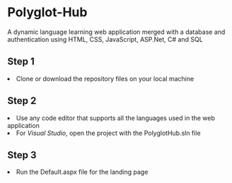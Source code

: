 # Polyglot-Hub
A dynamic language learning web application merged with a database and authentication using HTML, CSS, JavaScript, ASP.Net, C# and SQL

<h2>Step 1</h2>
<li>Clone or download the repository files on your local machine</li>
<h2>Step 2</h2>
<li>Use any code editor that supports all the languages used in the web application</li>
<li>For <i>Visual Studio</i>, open the project with the PolyglotHub.sln file</li>
<h2>Step 3</h2>
<li>Run the Default.aspx file for the landing page</li>

